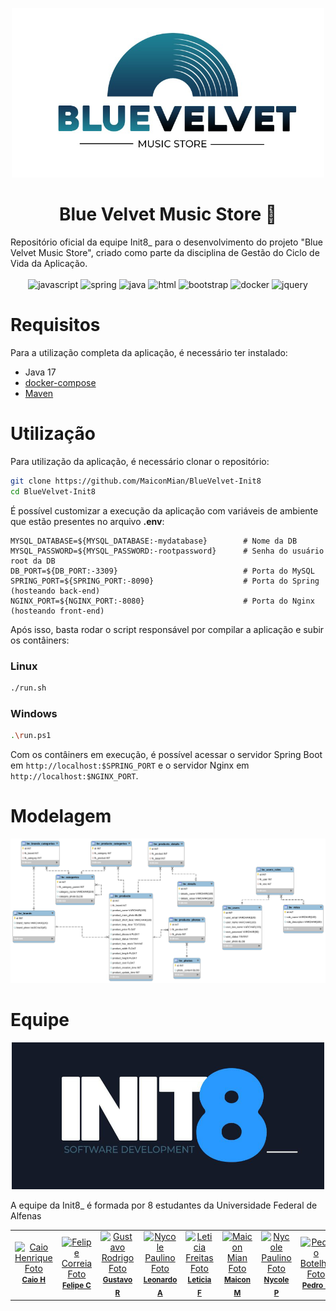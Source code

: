 <p align="center">
  <img src="https://github.com/MaiconMian/BlueVelvet-Init8/blob/main/pictures/BlueVelvetLogo.png" width="500" />
</p>

<h1 align="center" style="font-weight: bold;"> Blue Velvet Music Store 🎸</h1>
Repositório oficial da equipe Init8_ para o desenvolvimento do projeto "Blue Velvet Music Store", criado como parte da disciplina de Gestão do Ciclo de Vida da Aplicação.
<br><br>
<div align="center">
  <img src="https://img.shields.io/badge/javascript-000?style=for-the-badge&logo=javascript" alt="javascript" />
  <img src="https://img.shields.io/badge/spring-%2390FF00.svg?style=for-the-badge&logo=spring&logoColor=white" alt="spring" />
   <img src="https://img.shields.io/badge/java-%23ED8B00.svg?style=for-the-badge&logo=openjdk&logoColor=white" alt="java" />
  <img src="https://img.shields.io/badge/html-1E2A47.svg?style=for-the-badge&logo=html5&logoColor=white" alt="html" />
  <img src="https://img.shields.io/badge/bootstrap-5D1A94.svg?style=for-the-badge&logo=bootstrap&logoColor=white" alt="bootstrap" />
  <img src="https://img.shields.io/badge/docker-0079B9.svg?style=for-the-badge&logo=docker&logoColor=white" alt="docker" />
  <img src="https://img.shields.io/badge/jquery-FC2883.svg?style=for-the-badge&logo=jquery&logoColor=white" alt="jquery" />
</div>


# Requisitos
Para a utilização completa da aplicação, é necessário ter instalado:
- Java 17 
- [docker-compose](https://docs.docker.com/compose/install/)
- [Maven](https://maven.apache.org/install.html)

# Utilização

Para utilização da aplicação, é necessário clonar o repositório:
```bash
git clone https://github.com/MaiconMian/BlueVelvet-Init8
cd BlueVelvet-Init8
```

É possível customizar a execução da aplicação com variáveis de ambiente que estão presentes no arquivo **.env**:

```
MYSQL_DATABASE=${MYSQL_DATABASE:-mydatabase}        # Nome da DB
MYSQL_PASSWORD=${MYSQL_PASSWORD:-rootpassword}      # Senha do usuário root da DB
DB_PORT=${DB_PORT:-3309}                            # Porta do MySQL
SPRING_PORT=${SPRING_PORT:-8090}                    # Porta do Spring (hosteando back-end)
NGINX_PORT=${NGINX_PORT:-8080}                      # Porta do Nginx (hosteando front-end)
```

Após isso, basta rodar o script responsável por compilar a aplicação e subir os contâiners:

### Linux
```bash
./run.sh
```

### Windows
```bash
.\run.ps1
```

Com os contâiners em execução, é possível acessar o servidor Spring Boot em `http://localhost:$SPRING_PORT` e o servidor Nginx em `http://localhost:$NGINX_PORT`.

# Modelagem
![DER](https://github.com/MaiconMian/BlueVelvet-Init8/blob/main/pictures/DER.png)

# Equipe
<p align="center">
  <img src="https://github.com/MaiconMian/BlueVelvet-Init8/blob/main/pictures/TeamLogo.png" width="500" />
</p>

A equipe da Init8_ é formada por 8 estudantes da Universidade Federal de Alfenas

<table>
  <tr>
    <td align="center">
      <a href="#">
        <img src="https://avatars.githubusercontent.com/u/183776951?v=4" width="40px;" alt="Caio Henrique Foto"/><br>
        <sub>
          <b><a href="https://github.com/caiohmatos" target="_blank"><small>Caio H</small></a></b>
        </sub>
      </a>
    </td>
    <td align="center">
      <a href="#">
        <img src="https://avatars.githubusercontent.com/u/97255740?v=4" width="40px;" alt="Felipe Correia Foto"/><br>
        <sub>
          <b><a href="https://github.com/FelipeACorreia" target="_blank"><small>Felipe C</small></a></b>
        </sub>
      </a>
    </td>
    <td align="center">
      <a href="#">
        <img src="https://avatars.githubusercontent.com/u/166859556?v=4" width="40px;" alt="Gustavo Rodrigo Foto"/><br>
        <sub>
          <b><a href="https://github.com/GRodrigues34" target="_blank"><small>Gustavo R</small></a></b>
        </sub>
      </a>
    </td>
    <td align="center">
      <a href="#">
        <img src="https://avatars.githubusercontent.com/u/139499789?v=4" width="40px;" alt="Nycole Paulino Foto"/><br>
        <sub>
          <b><a href="https://github.com/LeonardoIX" target="_blank"><small>Leonardo A</small></a></b>
        </sub>
      </a>
    </td>
    <td align="center">
      <a href="#">
        <img src="https://avatars.githubusercontent.com/u/79428758?v=4" width="40px;" alt="Leticia Freitas Foto"/><br>
        <sub>
          <b><a href="https://github.com/leticiafreit" target="_blank"><small>Leticia F</small></a></b>
        </sub>
      </a>
    </td>
    <td align="center">
      <a href="#">
        <img src="https://avatars.githubusercontent.com/u/137798623?v=4" width="40px;" alt="Maicon Mian Foto"/><br>
        <sub>
          <b><a href="https://github.com/MaiconMian" target="_blank"><small>Maicon M</small></a></b>
        </sub>
      </a>
    </td>
    <td align="center">
      <a href="#">
        <img src="https://avatars.githubusercontent.com/u/153788630?v=4" width="40px;" alt="Nycole Paulino Foto"/><br>
        <sub>
          <b><a href="https://github.com/NycolePaulino" target="_blank"><small>Nycole P</small></a></b>
        </sub>
      </a>
    </td>
    <td align="center">
      <a href="#">
        <img src="https://avatars.githubusercontent.com/u/152667761?v=4" width="40px;" alt="Pedro Botelho Foto"/><br>
        <sub>
          <b><a href="https://github.com/0xbhsu" target="_blank"><small>Pedro B</small></a></b>
        </sub>
      </a>
    </td>
  </tr>
</table>



